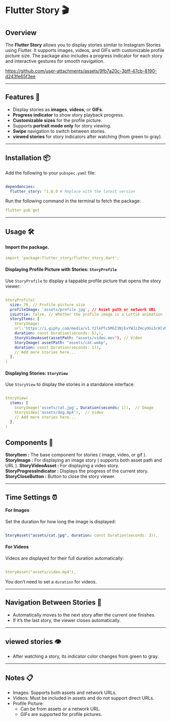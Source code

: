 

# Flutter Story  🎬

## Overview  
The **Flutter Story** allows you to display stories similar to Instagram Stories using Flutter. It supports images, videos, and GIFs with customizable profile picture size. The package also includes a progress indicator for each story and interactive gestures for smooth navigation.  




https://github.com/user-attachments/assets/9fb7a20c-3bff-47cb-8190-d243fe65f3ee


---

## Features  📿

- Display stories as **images**, **videos**, or **GIFs**.  
- **Progress indicator** to show story playback progress.   
- **Customizable sizes** for the profile picture.  
- Supports **portrait mode only** for story viewing.  
- **Swipe** navigation to switch between stories.  
- **viewed stories** for story indicators after watching (from green to gray).  

---

## Installation  📦

Add the following to your `pubspec.yaml` file:  

```yaml

dependencies:
  flutter_story: ^1.0.0 # Replace with the latest version

```

Run the following command in the terminal to fetch the package:
```yaml
flutter pub get
```

---
## Usage 🛠️
#### Import the package.
```yaml
import 'package:flutter_story/flutter_story.dart';
```
#### Displaying Profile Picture with Stories: `StoryProfile`
Use `StoryProfile` to display a tappable profile picture that opens the story viewer:

```yaml

StoryProfile(
  size: 70, // Profile picture size
  profileImage: 'assets/profile.jpg', // Asset path or network URL
  isLottie: false, // Whether the profile image is a Lottie animation
  storyItems: [
    StoryImage(
    url:'https://i.giphy.com/media/v1.Y2lkPTc5MGI3NjExYWJzZHcyOGs3cHlvMHRjZGd4MzduMjN3MmVxb2UzcGg1c2tocDNtaSZlcD12MV9pbnRlcm5hbF9naWZfYnlfaWQmY3Q9Zw/gYWeVOiMmbg3kzCTq5/giphy.gif',
    duration: const Duration(seconds: 5),),
    StoryVideoAsset(assetPath: "assets/video.mov"), // Video
    StoryImage( assetPath: "assets/cat.webp",
    duration: const Duration(seconds: 1)),
    // Add more stories here... 
  ],
)

```
#### Displaying Stories: `StoryView`
Use `StoryView` to display the stories in a standalone interface:
```yaml

StoryView(
  items: [
    StoryImage('assets/cat.jpg', Duration(seconds: 1)),  // Image
    StoryVideo('assets/dog.mp4'),  // Video
    // Add more stories here...
  ],
)

```

## Components 🧩

**StoryItem :** The base component for stories ( image, video, or gif ).
**StoryImage :** For displaying an image story ( supports both asset path and URL ).
**StoryVideoAsset :** For displaying a video story.
**StoryProgressIndicator :** Displays the progress of the current story.
**StoryCloseButton :** Button to close the story viewer.

---
## Time Settings ⏰

#### For Images 
Set the duration for how long the image is displayed:

```yaml

StoryAsset("assets/cat.jpg", duration: const Duration(seconds: 3)), 
```

#### For Videos
Videos are displayed for their full duration automatically:

```yaml

StoryAsset("assets/video.mp4"),  
```
You don’t need to set a `duration` for videos.

---

## Navigation Between Stories 🔄
 - Automatically moves to the next story after the current one finishes.
 - If it’s the last story, the viewer closes automatically.

---

## viewed stories 👁️
 - After watching a story, its indicator color changes from green to gray.
  
---

## Notes 📋
- Images: Supports both assets and network URLs.
- Videos: Must be included in assets and do not support direct URLs.
- Profile Picture:
    - Can be from assets or a network URL.
    - GIFs are supported for profile pictures.
